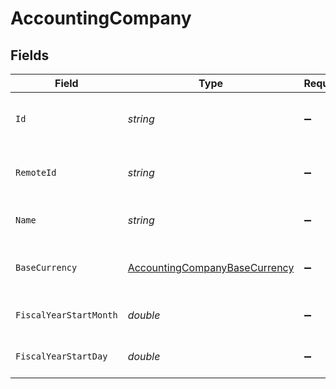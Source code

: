# AccountingCompany


## Fields

| Field                                                                                     | Type                                                                                      | Required                                                                                  | Description                                                                               | Example                                                                                   |
| ----------------------------------------------------------------------------------------- | ----------------------------------------------------------------------------------------- | ----------------------------------------------------------------------------------------- | ----------------------------------------------------------------------------------------- | ----------------------------------------------------------------------------------------- |
| `Id`                                                                                      | *string*                                                                                  | :heavy_minus_sign:                                                                        | Unique identifier                                                                         | 8187e5da-dc77-475e-9949-af0f1fa4e4e3                                                      |
| `RemoteId`                                                                                | *string*                                                                                  | :heavy_minus_sign:                                                                        | Provider's unique identifier                                                              | 8187e5da-dc77-475e-9949-af0f1fa4e4e3                                                      |
| `Name`                                                                                    | *string*                                                                                  | :heavy_minus_sign:                                                                        | Name of the company                                                                       | Acme Corp                                                                                 |
| `BaseCurrency`                                                                            | [AccountingCompanyBaseCurrency](../../Models/Components/AccountingCompanyBaseCurrency.md) | :heavy_minus_sign:                                                                        | Default currency for the company                                                          |                                                                                           |
| `FiscalYearStartMonth`                                                                    | *double*                                                                                  | :heavy_minus_sign:                                                                        | Fiscal year start month (1-12)                                                            | 1                                                                                         |
| `FiscalYearStartDay`                                                                      | *double*                                                                                  | :heavy_minus_sign:                                                                        | Fiscal year start day (1-31)                                                              | 1                                                                                         |